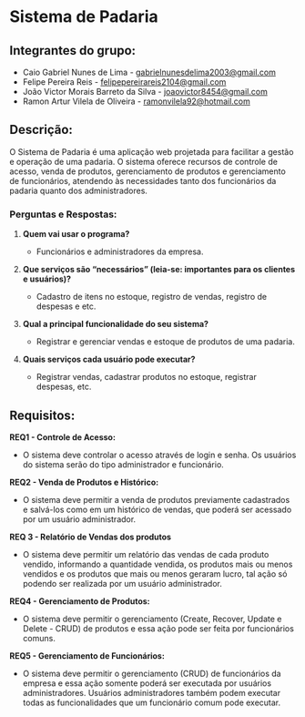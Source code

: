 # Sistema de Padaria

## Integrantes do grupo:
- Caio Gabriel Nunes de Lima - gabrielnunesdelima2003@gmail.com
- Felipe Pereira Reis - felipepereirareis2104@gmail.com
- João Victor Morais Barreto da Silva - joaovictor8454@gmail.com
- Ramon Artur Vilela de Oliveira - ramonvilela92@hotmail.com

## Descrição:
O Sistema de Padaria é uma aplicação web projetada para facilitar a gestão e operação de uma padaria. O sistema oferece recursos de controle de acesso, venda de produtos, gerenciamento de produtos e gerenciamento de funcionários, atendendo às necessidades tanto dos funcionários da padaria quanto dos administradores.

### Perguntas e Respostas:

1. **Quem vai usar o programa?**
   - Funcionários e administradores da empresa.

2. **Que serviços são “necessários” (leia-se: importantes para os clientes e usuários)?**
   - Cadastro de itens no estoque, registro de vendas, registro de despesas e etc.

3. **Qual a principal funcionalidade do seu sistema?**
   - Registrar e gerenciar vendas e estoque de produtos de uma padaria.

4. **Quais serviços cada usuário pode executar?**
   - Registrar vendas, cadastrar produtos no estoque, registrar despesas, etc.

## Requisitos:

**REQ1 - Controle de Acesso:**
   - O sistema deve controlar o acesso através de login e senha. Os usuários do sistema serão do tipo administrador e funcionário.

**REQ2 - Venda de Produtos e Histórico:**
   - O sistema deve permitir a venda de produtos previamente cadastrados e salvá-los como em um histórico de vendas, que poderá ser acessado por um usuário administrador.

**REQ 3 - Relatório de Vendas dos produtos**
   - O sistema deve permitir um relatório das vendas de cada produto vendido, informando a quantidade vendida, os produtos mais ou menos vendidos e os produtos que mais ou menos geraram lucro, tal ação só podendo ser realizada por um usuário administrador.

**REQ4 - Gerenciamento de Produtos:**
   - O sistema deve permitir o gerenciamento (Create, Recover, Update e Delete - CRUD) de produtos e essa ação pode ser feita por funcionários comuns.

**REQ5 - Gerenciamento de Funcionários:**
   - O sistema deve permitir o gerenciamento (CRUD) de funcionários da empresa e essa ação somente poderá ser executada por usuários administradores. Usuários administradores também podem executar todas as funcionalidades que um funcionário comum pode executar.

